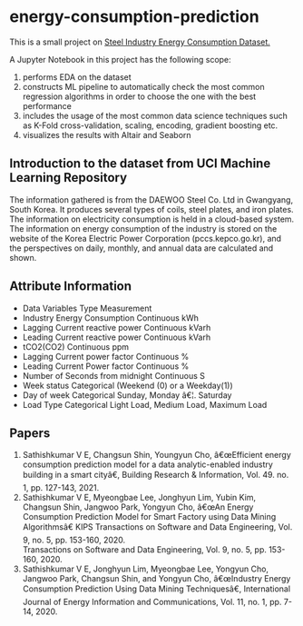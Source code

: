 # energy-consumption-prediction
This is a small project on <a href="https://archive.ics.uci.edu/ml/datasets/Steel+Industry+Energy+Consumption+Dataset">Steel Industry Energy Consumption Dataset.</a>

A Jupyter Notebook in this project has the following scope:
1) performs EDA on the dataset
2) constructs ML pipeline to automatically check the most common regression algorithms in order to choose the one with the best performance
3) includes the usage of the most common data science techniques such as K-Fold cross-validation, scaling, encoding, gradient boosting etc.
4) visualizes the results with Altair and Seaborn

<h2>Introduction to the dataset from UCI Machine Learning Repository</h2>
<p dir="auto">The information gathered is from the DAEWOO Steel Co. Ltd in Gwangyang, South Korea. It produces several types of coils, steel plates, and iron plates. The information on electricity consumption is held in a cloud-based system. The information on energy consumption of the industry is stored on the website of the Korea Electric Power Corporation (pccs.kepco.go.kr), and the perspectives on daily, monthly, and annual data are calculated and shown.</p>

<h2>Attribute Information</h2>
<p dir="auto">
    <ul dir="auto">
        <li>Data Variables Type Measurement</li>
        <li>Industry Energy Consumption Continuous kWh</li>
        <li>Lagging Current reactive power Continuous kVarh</li>
        <li>Leading Current reactive power Continuous kVarh</li>
        <li>tCO2(CO2) Continuous ppm</li>
        <li>Lagging Current power factor Continuous %</li>
        <li>Leading Current Power factor Continuous %</li>
        <li>Number of Seconds from midnight Continuous S</li>
        <li>Week status Categorical (Weekend (0) or a Weekday(1))</li>
        <li>Day of week Categorical Sunday, Monday â€¦. Saturday</li>
        <li>Load Type Categorical Light Load, Medium Load, Maximum Load </li>
    </ul>   
</p>

<h2>Papers</h2>
<p dir="auto">
    <ol dir="auto">
        <li>Sathishkumar V E, Changsun Shin, Youngyun Cho, â€œEfficient energy consumption prediction model for a data analytic-enabled industry building in a smart cityâ€, Building Research & Information, Vol. 49. no. 1, pp. 127-143, 2021.</li>
        <li>Sathishkumar V E, Myeongbae Lee, Jonghyun Lim, Yubin Kim, Changsun Shin, Jangwoo Park, Yongyun Cho, â€œAn Energy Consumption Prediction Model for Smart Factory using Data Mining Algorithmsâ€ KIPS Transactions on Software and Data Engineering, Vol. 9, no. 5, pp. 153-160, 2020.</li>
Transactions on Software and Data Engineering, Vol. 9, no. 5, pp. 153-160, 2020.
        <li>Sathishkumar V E, Jonghyun Lim, Myeongbae Lee, Yongyun Cho, Jangwoo Park, Changsun Shin, and Yongyun Cho, â€œIndustry Energy Consumption Prediction Using Data Mining Techniquesâ€, International Journal of Energy Information and Communications, Vol. 11, no. 1, pp. 7-14, 2020. </li>
    </ol> 
</p>

